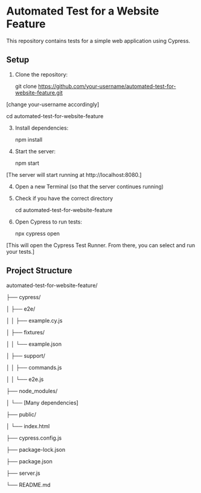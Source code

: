 # Automated Test for a Website Feature
This repository contains tests for a simple web application using Cypress.

## Setup
1. Clone the repository:
   
   git clone https://github.com/your-username/automated-test-for-website-feature.git

[change your-username accordingly]
   
   cd automated-test-for-website-feature
   
3. Install dependencies:
   
   npm install
   
4. Start the server:
   
   npm start
   
[The server will start running at http://localhost:8080.]

4. Open a new Terminal (so that the server continues running)
   
5. Check if you have the correct directory

   cd automated-test-for-website-feature
   
6. Open Cypress to run tests:
    
   npx cypress open
   
[This will open the Cypress Test Runner. From there, you can select and run your tests.]


## Project Structure

automated-test-for-website-feature/

├── cypress/

│   ├── e2e/

│   │   ├── example.cy.js

│   ├── fixtures/

│   │   └── example.json

│   ├── support/

│   │   ├── commands.js

│   │   └── e2e.js

├── node_modules/

│   └── [Many dependencies]

├── public/

│   └── index.html

├── cypress.config.js

├── package-lock.json

├── package.json

├── server.js

└── README.md
